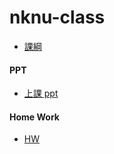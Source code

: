 # nknu-class
* [課綱](https://github.com/jumbokh/nknu-class/blob/main/%E5%8B%9E%E8%A8%93%E8%AA%B2%E7%B6%B1-%E8%AC%9D%E5%9D%A4%E9%81%94.xlsx)
#### PPT
* [上課 ppt](https://github.com/jumbokh/nknu-class/blob/main/docs/README.md)
#### Home Work
* [HW](https://github.com/jumbokh/nknu-class/blob/main/Homeworks/README.md)
